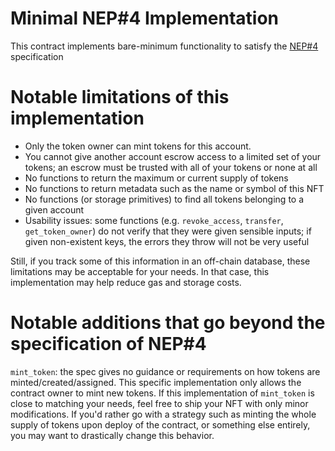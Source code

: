 Minimal NEP#4 Implementation
============================

This contract implements bare-minimum functionality to satisfy the [NEP#4](https://github.com/nearprotocol/NEPs/pull/4) specification


Notable limitations of this implementation
==========================================

* Only the token owner can mint tokens for this account.
* You cannot give another account escrow access to a limited set of your tokens; an escrow must be trusted with all of your tokens or none at all
* No functions to return the maximum or current supply of tokens
* No functions to return metadata such as the name or symbol of this NFT
* No functions (or storage primitives) to find all tokens belonging to a given account
* Usability issues: some functions (e.g. `revoke_access`, `transfer`, `get_token_owner`) do not verify that they were given sensible inputs; if given non-existent keys, the errors they throw will not be very useful

Still, if you track some of this information in an off-chain database, these limitations may be acceptable for your needs. In that case, this implementation may help reduce gas and storage costs.


Notable additions that go beyond the specification of NEP#4
===========================================================

`mint_token`: the spec gives no guidance or requirements on how tokens are minted/created/assigned. This specific implementation only allows the contract owner to mint new tokens. If this implementation of `mint_token` is close to matching your needs, feel free to ship your NFT with only minor modifications. If you'd rather go with a strategy such as minting the whole supply of tokens upon deploy of the contract, or something else entirely, you may want to drastically change this behavior.
